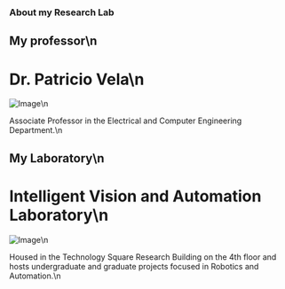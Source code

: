 ### About my Research Lab

## My professor\n


# Dr. Patricio Vela\n

![Image](src)\n

Associate Professor in the Electrical and Computer Engineering Department.\n

## My Laboratory\n

# Intelligent Vision and Automation Laboratory\n

![Image](src)\n

Housed in the Technology Square Research Building on the 4th floor and hosts undergraduate and graduate projects focused in Robotics and Automation.\n
